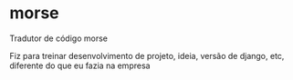 # morse
Tradutor de código morse

Fiz para treinar desenvolvimento de projeto, ideia, versão de django, etc, diferente do que eu fazia na empresa
